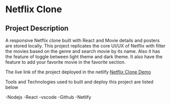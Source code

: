 # Netflix Clone 

## Project Description
A responsive Netflix clone built with React and Movie details and posters are stored locally. This project replicates the core UI/UX of Netflix with filter the movies based on the genre and search movie by its name.
Also it has the feature of toggle between light theme and dark theme. It also have the feature to add your favorite movie in the favorite section.

The live link of the project deployed in the netlify [Netflix Clone Demo](https://teal-boba-0b87cc.netlify.app/)

Tools and Technologies used to built and deploy this project are listed below

-Nodejs
-React
-vscode
-Github
-Netlify
